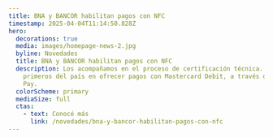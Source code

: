 ```yaml
---
title: BNA y BANCOR habilitan pagos con NFC
timestamp: 2025-04-04T11:14:50.828Z
hero:
  decorations: true
  media: images/homepage-news-2.jpg
  byline: Novedades
  title: BNA y BANCOR habilitan pagos con NFC
  description: Los acompañamos en el proceso de certificación técnica. Son los
    primeros del país en ofrecer pagos con Mastercard Debit, a través de Google
    Pay.
  colorScheme: primary
  mediaSize: full
  ctas:
    - text: Conocé más
      link: /novedades/bna-y-bancor-habilitan-pagos-con-nfc
---
```

